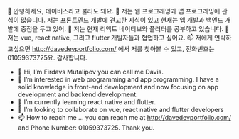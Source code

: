 👋 안녕하세요, 데이비스라고 불러도 돼요.
👀 저는 웹 프로그래밍과 앱 프로그래밍에 관심이 많습니다. 저는 프론트엔드 개발에 견고한 지식이 있고 현재는 앱 개발과 백엔드 개발에 중점을 두고 있어.
🌱 저는 현재 리액트 네이티브와 플러터를 공부하고 있습니다.
💞️ 저는 vue, react native, 그리고 flutter 개발자들과 협업하고 싶어요.
📫 저에게 연락하고싶으면 http://davedevportfolio.com/ 에서 저를 찾아볼 수 있고, 전화번호는 01059373725요. 감사합니다.


- 👋 Hi, I’m Firdavs Mutalipov you can call me Davis. 
- 👀 I’m interested in web programming and app programming. I have a solid knowledge in front-end development and now focusing on app development and backend development.
- 🌱 I’m currently learning react native and flutter. 
- 💞️ I’m looking to collaborate on vue, react native and flutter developers
- 📫 How to reach me ... you can reach me at http://davedevportfolio.com/ and Phone Number: 01059373725. Thank you.





<!---
firdavs9777/firdavs9777 is a ✨ special ✨ repository because its `README.md` (this file) appears on your GitHub profile.
You can click the Preview link to take a look at your changes.
--->
